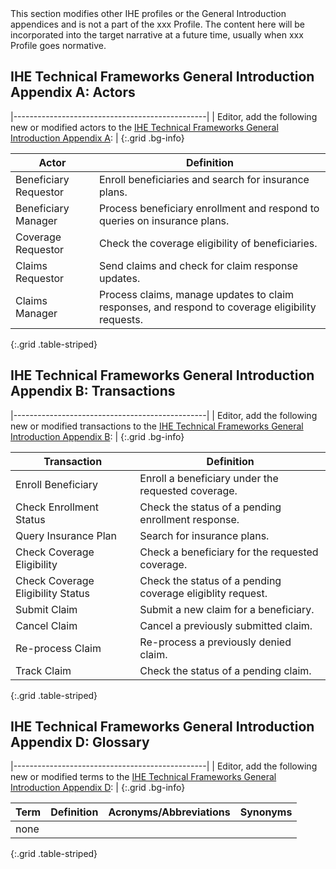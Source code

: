 <div markdown="1" class="stu-note">
This section modifies other IHE profiles or the General Introduction appendices and is not a part of the xxx Profile. The content here will be incorporated into the target narrative at a future time, usually when xxx Profile goes normative.
</div>

## IHE Technical Frameworks General Introduction Appendix A: Actors

|------------------------------------------------|
| Editor, add the following new or modified actors to the [IHE Technical Frameworks General Introduction Appendix A](https://profiles.ihe.net/GeneralIntro/ch-A.html): |
{:.grid .bg-info}

| Actor                         | Definition                                                                                |
| ----------------------------- | ------------------------------------------------------------------------------------------|
| Beneficiary Requestor | Enroll beneficiaries and search for insurance plans. |
| Beneficiary Manager | Process beneficiary enrollment and respond to queries on insurance plans. |
| Coverage Requestor | Check the coverage eligibility of beneficiaries. |
| Claims Requestor | Send claims and check for claim response updates. |
| Claims Manager | Process claims, manage updates to claim responses, and respond to coverage eligibility requests. | 
{:.grid .table-striped}



## IHE Technical Frameworks General Introduction Appendix B: Transactions

|------------------------------------------------|
| Editor, add the following new or modified transactions to the [IHE Technical Frameworks General Introduction Appendix B](https://profiles.ihe.net/GeneralIntro/ch-B.html): |
{:.grid .bg-info}


| Transaction                    | Definition                                                                              |
| ------------------------------ | --------------------------------------------------------------------------------------- |
| Enroll Beneficiary | Enroll a beneficiary under the requested coverage. |
| Check Enrollment Status | Check the status of a pending enrollment response. |
| Query Insurance Plan | Search for insurance plans. |
| Check Coverage Eligibility | Check a beneficiary for the requested coverage. |
| Check Coverage Eligibility Status | Check the status of a pending coverage eligiblity request. |
| Submit Claim | Submit a new claim for a beneficiary. |
| Cancel Claim | Cancel a previously submitted claim. |
| Re-process Claim | Re-process a previously denied claim. |
| Track Claim | Check the status of a pending claim. |
{:.grid .table-striped}

## IHE Technical Frameworks General Introduction Appendix D: Glossary

|------------------------------------------------|
| Editor, add the following new or modified terms to the [IHE Technical Frameworks General Introduction Appendix D](https://profiles.ihe.net/GeneralIntro/ch-D.html): |
{:.grid .bg-info}

| Term                         | Definition                                                    | Acronyms/Abbreviations | Synonyms    |
| ---------------------------- | --------------------------------------------------------------| -----------------------| ------------|
| none |  |
{:.grid .table-striped}



